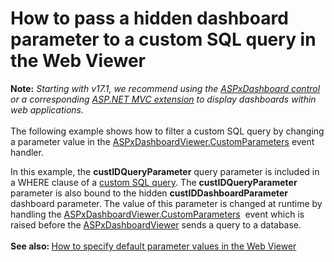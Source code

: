 # How to pass a hidden dashboard parameter to a custom SQL query in the Web Viewer


<p><strong>Note:</strong> <em>Starting with v17.1, we recommend using the <a href="https://documentation.devexpress.com/Dashboard/CustomDocument16976.aspx">ASPxDashboard control</a> or a corresponding <a href="https://documentation.devexpress.com/Dashboard/CustomDocument16977.aspx">ASP.NET MVC extension</a> to display dashboards within web applications.</em><br><br>The following example shows how to filter a custom SQL query by changing a parameter value in the <a href="https://documentation.devexpress.com/#Dashboard/DevExpressDashboardWebASPxDashboardViewer_CustomParameterstopic">ASPxDashboardViewer.CustomParameters</a> event handler.</p>
<p>In this example, the <strong>custIDQueryParameter</strong> query parameter is included in a WHERE clause of a <a href="https://documentation.devexpress.com/#Dashboard/CustomDocument115212">custom SQL query</a>. The <strong>custIDQueryParameter </strong>parameter is also bound to the hidden <strong>custIDDashboardParameter</strong> dashboard parameter. The value of this parameter is changed at runtime by handling the <a href="https://documentation.devexpress.com/#Dashboard/DevExpressDashboardWebASPxDashboardViewer_CustomParameterstopic">ASPxDashboardViewer.CustomParameters</a>  event which is raised before the <a href="https://documentation.devexpress.com/#Dashboard/clsDevExpressDashboardWebASPxDashboardViewertopic">ASPxDashboardViewer</a> sends a query to a database.<br><br><strong>See also: </strong><a href="https://www.devexpress.com/Support/Center/p/T475791">How to specify default parameter values in the Web Viewer</a></p>

<br/>


